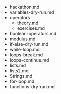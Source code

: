 - hackathon.md
- variables-dry-run.md
- operators
    - theory.md
    - exercises.md
- boolean-operators.md
- modulus.md
- if-else-dry-run.md
- while-loop.md
- loops-break.md
- loops-continue.md
- lists.md
- lists2.md
- Strings.md
- for-loop.md
- functions-dry-run.md
